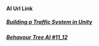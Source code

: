 #### AI Url Link

##### [Building a Traffic System in Unity](https://www.youtube.com/watch?v=MXCZ-n5VyJc "Url")

##### [Behavour Tree AI #11_12](https://www.youtube.com/watch?v=nKpM98I7PeM)
